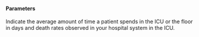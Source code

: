 
#### Parameters 

Indicate the average amount of time a patient spends in the ICU or the floor in days and death rates observed in your hospital system in the ICU.

